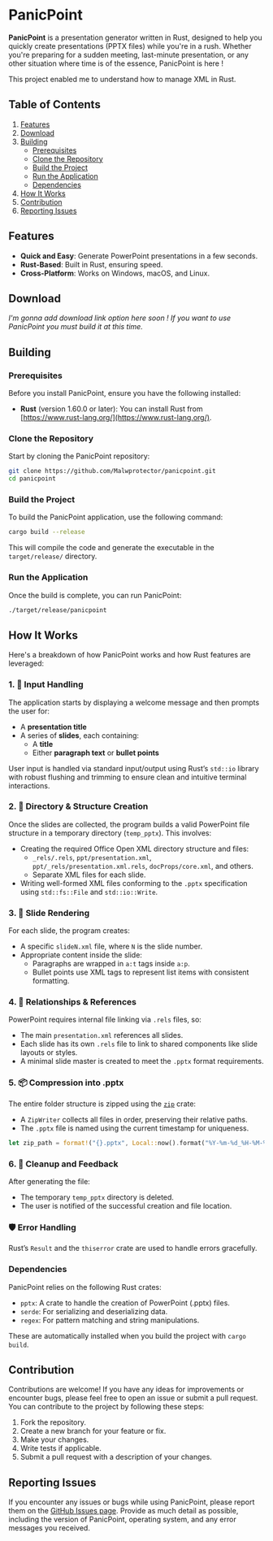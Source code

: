 # PanicPoint

**PanicPoint** is a presentation generator written in Rust, designed to help you quickly create presentations (PPTX files) while you're in a rush. Whether you're preparing for a sudden meeting, last-minute presentation, or any other situation where time is of the essence, PanicPoint is here !

This project enabled me to understand how to manage XML in Rust.

## Table of Contents

1. [Features](#features)
2. [Download](#download)
3. [Building](#building)
    - [Prerequisites](#prerequisites)
    - [Clone the Repository](#clone-the-repository)
    - [Build the Project](#build-the-project)
    - [Run the Application](#run-the-application)
    - [Dependencies](#dependencies)
4. [How It Works](#how-it-works)
5. [Contribution](#contribution)
6. [Reporting Issues](#reporting-issues)

## Features

- **Quick and Easy**: Generate PowerPoint presentations in a few seconds.
- **Rust-Based**: Built in Rust, ensuring speed.
- **Cross-Platform**: Works on Windows, macOS, and Linux.

## Download

_I'm gonna add download link option here soon ! If you want to use PanicPoint you must build it at this time._

## Building

### Prerequisites

Before you install PanicPoint, ensure you have the following installed:

- **Rust** (version 1.60.0 or later): You can install Rust from [https://www.rust-lang.org/](https://www.rust-lang.org/).

### Clone the Repository

Start by cloning the PanicPoint repository:

```bash
git clone https://github.com/Malwprotector/panicpoint.git
cd panicpoint
```

### Build the Project

To build the PanicPoint application, use the following command:

```bash
cargo build --release
```

This will compile the code and generate the executable in the `target/release/` directory.

### Run the Application

Once the build is complete, you can run PanicPoint:

```bash
./target/release/panicpoint
```

## How It Works

Here's a breakdown of how PanicPoint works and how Rust features are leveraged:

### 1. 🧠 Input Handling

The application starts by displaying a welcome message and then prompts the user for:

- A **presentation title**
- A series of **slides**, each containing:
  - A **title**
  - Either **paragraph text** or **bullet points**

User input is handled via standard input/output using Rust’s `std::io` library with robust flushing and trimming to ensure clean and intuitive terminal interactions.

### 2. 🧱 Directory & Structure Creation

Once the slides are collected, the program builds a valid PowerPoint file structure in a temporary directory (`temp_pptx`). This involves:

- Creating the required Office Open XML directory structure and files:
  - `_rels/.rels`, `ppt/presentation.xml`, `ppt/_rels/presentation.xml.rels`, `docProps/core.xml`, and others.
  - Separate XML files for each slide.
- Writing well-formed XML files conforming to the `.pptx` specification using `std::fs::File` and `std::io::Write`.

### 3. 🧾 Slide Rendering

For each slide, the program creates:

- A specific `slideN.xml` file, where `N` is the slide number.
- Appropriate content inside the slide:
  - Paragraphs are wrapped in `a:t` tags inside `a:p`.
  - Bullet points use XML tags to represent list items with consistent formatting.

### 4. 🧵 Relationships & References

PowerPoint requires internal file linking via `.rels` files, so:

- The main `presentation.xml` references all slides.
- Each slide has its own `.rels` file to link to shared components like slide layouts or styles.
- A minimal slide master is created to meet the `.pptx` format requirements.

### 5. 📦 Compression into .pptx

The entire folder structure is zipped using the [`zip`](https://docs.rs/zip) crate:

- A `ZipWriter` collects all files in order, preserving their relative paths.
- The `.pptx` file is named using the current timestamp for uniqueness.

```rust
let zip_path = format!("{}.pptx", Local::now().format("%Y-%m-%d_%H-%M-%S"));
```

### 6. 🧹 Cleanup and Feedback

After generating the file:

- The temporary `temp_pptx` directory is deleted.
- The user is notified of the successful creation and file location.

### 🛡️ Error Handling

Rust’s `Result` and the `thiserror` crate are used to handle errors gracefully.

### Dependencies

PanicPoint relies on the following Rust crates:

- `pptx`: A crate to handle the creation of PowerPoint (.pptx) files.
- `serde`: For serializing and deserializing data.
- `regex`: For pattern matching and string manipulations.

These are automatically installed when you build the project with `cargo build`.

## Contribution

Contributions are welcome! If you have any ideas for improvements or encounter bugs, please feel free to open an issue or submit a pull request. You can contribute to the project by following these steps:

1. Fork the repository.
2. Create a new branch for your feature or fix.
3. Make your changes.
4. Write tests if applicable.
5. Submit a pull request with a description of your changes.

## Reporting Issues

If you encounter any issues or bugs while using PanicPoint, please report them on the [GitHub Issues page](https://github.com/Malwprotector/panicpoint/issues). Provide as much detail as possible, including the version of PanicPoint, operating system, and any error messages you received.